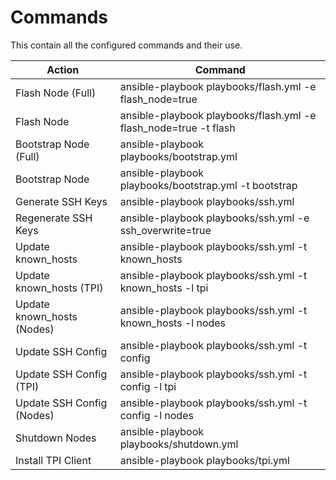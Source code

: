 # Commands

This contain all the configured commands and their use.

| Action                     | Command                                                          |
| -------------------------- | ---------------------------------------------------------------- |
| Flash Node (Full)          | ansible-playbook playbooks/flash.yml -e flash_node=true          |
| Flash Node                 | ansible-playbook playbooks/flash.yml -e flash_node=true -t flash |
| Bootstrap Node (Full)      | ansible-playbook playbooks/bootstrap.yml                         |
| Bootstrap Node             | ansible-playbook playbooks/bootstrap.yml -t bootstrap            |
| Generate SSH Keys          | ansible-playbook playbooks/ssh.yml                               |
| Regenerate SSH Keys        | ansible-playbook playbooks/ssh.yml -e ssh_overwrite=true         |
| Update known_hosts         | ansible-playbook playbooks/ssh.yml -t known_hosts                |
| Update known_hosts (TPI)   | ansible-playbook playbooks/ssh.yml -t known_hosts -l tpi         |
| Update known_hosts (Nodes) | ansible-playbook playbooks/ssh.yml -t known_hosts -l nodes       |
| Update SSH Config          | ansible-playbook playbooks/ssh.yml -t config                     |
| Update SSH Config (TPI)    | ansible-playbook playbooks/ssh.yml -t config -l tpi              |
| Update SSH Config (Nodes)  | ansible-playbook playbooks/ssh.yml -t config -l nodes            |
| Shutdown Nodes             | ansible-playbook playbooks/shutdown.yml                          |
| Install TPI Client         | ansible-playbook playbooks/tpi.yml                               |
